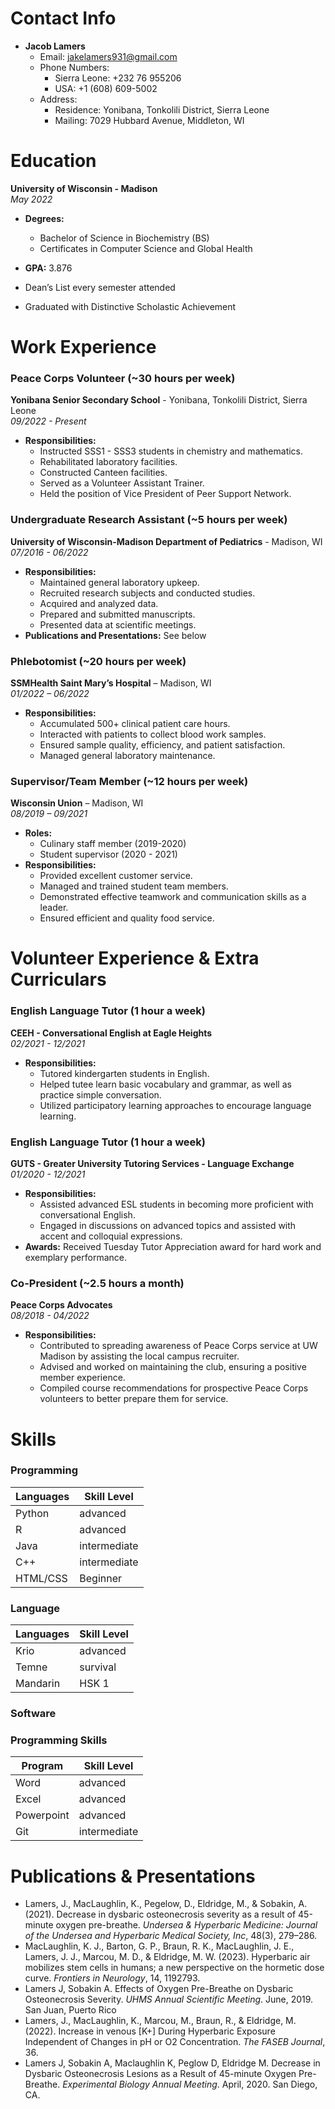 # Contact Info
- **Jacob Lamers**
  - Email: jakelamers931@gmail.com
  - Phone Numbers:
    - Sierra Leone: +232 76 955206
    - USA: +1 (608) 609-5002
  - Address:
    - Residence: Yonibana, Tonkolili District, Sierra Leone
    - Mailing: 7029 Hubbard Avenue, Middleton, WI

# Education

**University of Wisconsin - Madison**  
*May 2022*  

- **Degrees:**
  - Bachelor of Science in Biochemistry (BS)
  - Certificates in Computer Science and Global Health

- **GPA:** 3.876
- Dean’s List every semester attended
- Graduated with Distinctive Scholastic Achievement

# Work Experience

### Peace Corps Volunteer (~30 hours per week)
**Yonibana Senior Secondary School** - Yonibana, Tonkolili District, Sierra Leone  
*09/2022 - Present*
- **Responsibilities:**
  - Instructed SSS1 - SSS3 students in chemistry and mathematics.
  - Rehabilitated laboratory facilities.
  - Constructed Canteen facilities.
  - Served as a Volunteer Assistant Trainer.
  - Held the position of Vice President of Peer Support Network.

### Undergraduate Research Assistant (~5 hours per week)
**University of Wisconsin-Madison Department of Pediatrics** - Madison, WI  
*07/2016 - 06/2022*
- **Responsibilities:**
  - Maintained general laboratory upkeep.
  - Recruited research subjects and conducted studies.
  - Acquired and analyzed data.
  - Prepared and submitted manuscripts.
  - Presented data at scientific meetings.
- **Publications and Presentations:** See below

### Phlebotomist (~20 hours per week)
**SSMHealth Saint Mary’s Hospital** – Madison, WI  
*01/2022 – 06/2022*
- **Responsibilities:**
  - Accumulated 500+ clinical patient care hours.
  - Interacted with patients to collect blood work samples.
  - Ensured sample quality, efficiency, and patient satisfaction.
  - Managed general laboratory maintenance.

### Supervisor/Team Member (~12 hours per week)
**Wisconsin Union** – Madison, WI  
*08/2019 – 09/2021*
- **Roles:**
  - Culinary staff member (2019-2020)
  - Student supervisor (2020 - 2021)
- **Responsibilities:**
  - Provided excellent customer service.
  - Managed and trained student team members.
  - Demonstrated effective teamwork and communication skills as a leader.
  - Ensured efficient and quality food service.

# Volunteer Experience & Extra Curriculars

### English Language Tutor (1 hour a week)
**CEEH - Conversational English at Eagle Heights**  
*02/2021 - 12/2021*
- **Responsibilities:**
  - Tutored kindergarten students in English.
  - Helped tutee learn basic vocabulary and grammar, as well as practice simple conversation.
  - Utilized participatory learning approaches to encourage language learning.

### English Language Tutor (1 hour a week)
**GUTS - Greater University Tutoring Services - Language Exchange**  
*01/2020 - 12/2021*
- **Responsibilities:**
  - Assisted advanced ESL students in becoming more proficient with conversational English.
  - Engaged in discussions on advanced topics and assisted with accent and colloquial expressions.
- **Awards:** Received Tuesday Tutor Appreciation award for hard work and exemplary performance.

### Co-President (~2.5 hours a month)
**Peace Corps Advocates**  
*08/2018 - 04/2022*
- **Responsibilities:**
  - Contributed to spreading awareness of Peace Corps service at UW Madison by assisting the local campus recruiter.
  - Advised and worked on maintaining the club, ensuring a positive member experience.
  - Compiled course recommendations for prospective Peace Corps volunteers to better prepare them for service.


<!--
# Shadowing


### Cathy Lee-Miller MD - Pediatric Hem-oncology
- 4/29/2022 8 hrs
- Observed
  - Intrathecal (IT) chemo procedure
  - Outpatient clinic for infants with spherocytosis, sickle cell anemia, and acute lymphocytic leukemia
  - Charting and MD-related business tasks

### Emma Mohr MD Ph.D. - Pediatric Infectious Disease
- 5/10/2022 8 hrs & 5/11/2022 8 hrs
- Observed
  - ID rounds
  - Virtual infectious diseases conference
  - Pediatrics morning case conference
-->

# Skills
### Programming
| Languages | Skill Level   |
|-----------|---------------|
| Python    | advanced      |
| R         | advanced      |
| Java      | intermediate  |
| C++       | intermediate  |
| HTML/CSS  | Beginner      |

### Language
| Languages | Skill Level   |
|-----------|---------------|
| Krio      | advanced      |
| Temne     | survival      |
| Mandarin  | HSK 1         |

### Software
### Programming Skills
| Program   | Skill Level   |
|-----------|---------------|
| Word      | advanced      |
| Excel     | advanced      |
| Powerpoint| advanced      |
| Git       | intermediate  |



# Publications & Presentations

- Lamers, J., MacLaughlin, K., Pegelow, D., Eldridge, M., & Sobakin, A. (2021). Decrease in dysbaric osteonecrosis severity as a result of 45-minute oxygen pre-breathe. *Undersea & Hyperbaric Medicine: Journal of the Undersea and Hyperbaric Medical Society, Inc*, 48(3), 279–286.
- MacLaughlin, K. J., Barton, G. P., Braun, R. K., MacLaughlin, J. E., Lamers, J. J., Marcou, M. D., & Eldridge, M. W. (2023). Hyperbaric air mobilizes stem cells in humans; a new perspective on the hormetic dose curve. *Frontiers in Neurology*, 14, 1192793.
- Lamers J, Sobakin A. Effects of Oxygen Pre-Breathe on Dysbaric Osteonecrosis Severity. *UHMS Annual Scientific Meeting*. June, 2019. San Juan, Puerto Rico
- Lamers, J., MacLaughlin, K., Marcou, M., Braun, R., & Eldridge, M. (2022). Increase in venous [K+] During Hyperbaric Exposure Independent of Changes in pH or O2 Concentration. *The FASEB Journal*, 36.
- Lamers J, Sobakin A, Maclaughlin K, Peglow D, Eldridge M. Decrease in Dysbaric Osteonecrosis Lesions as a Result of 45-minute Oxygen Pre-Breathe. *Experimental Biology Annual Meeting*. April, 2020. San Diego, CA.


<!--
- Lamers J. Decrease in Dysbaric Osteonecrosis Severity as a Result of 45-minute Oxygen Pre-breathe. Eldridge Lab Journal Club. March 2021. Madison, WI.
- Lamers J. Inflammatory response to Dysbaric Osteonecrosis. Eldridge Lab Journal Club. January 2020. Madison, WI.
- Lamers J. Hyperbaric and Concentrated Oxygens Effects on Blood Gases. Eldridge Lab Journal Club. September 2021. Madison, WI.
-->
